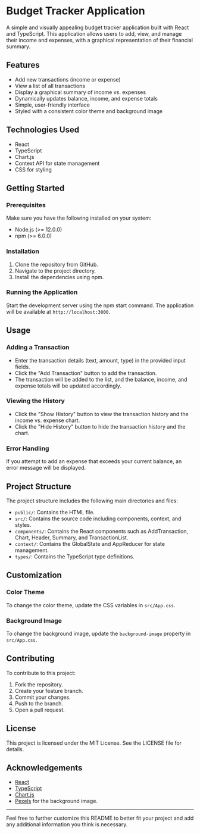 
# Budget Tracker Application

A simple and visually appealing budget tracker application built with React and TypeScript. This application allows users to add, view, and manage their income and expenses, with a graphical representation of their financial summary.

## Features

- Add new transactions (income or expense)
- View a list of all transactions
- Display a graphical summary of income vs. expenses
- Dynamically updates balance, income, and expense totals
- Simple, user-friendly interface
- Styled with a consistent color theme and background image

## Technologies Used

- React
- TypeScript
- Chart.js
- Context API for state management
- CSS for styling

## Getting Started

### Prerequisites

Make sure you have the following installed on your system:

- Node.js (>= 12.0.0)
- npm (>= 6.0.0)

### Installation

1. Clone the repository from GitHub.
2. Navigate to the project directory.
3. Install the dependencies using npm.

### Running the Application

Start the development server using the npm start command.
The application will be available at `http://localhost:3000`.

## Usage

### Adding a Transaction

- Enter the transaction details (text, amount, type) in the provided input fields.
- Click the "Add Transaction" button to add the transaction.
- The transaction will be added to the list, and the balance, income, and expense totals will be updated accordingly.

### Viewing the History

- Click the "Show History" button to view the transaction history and the income vs. expense chart.
- Click the "Hide History" button to hide the transaction history and the chart.

### Error Handling

If you attempt to add an expense that exceeds your current balance, an error message will be displayed.

## Project Structure

The project structure includes the following main directories and files:

- `public/`: Contains the HTML file.
- `src/`: Contains the source code including components, context, and styles.
- `components/`: Contains the React components such as AddTransaction, Chart, Header, Summary, and TransactionList.
- `context/`: Contains the GlobalState and AppReducer for state management.
- `types/`: Contains the TypeScript type definitions.

## Customization

### Color Theme

To change the color theme, update the CSS variables in `src/App.css`.

### Background Image

To change the background image, update the `background-image` property in `src/App.css`.

## Contributing

To contribute to this project:

1. Fork the repository.
2. Create your feature branch.
3. Commit your changes.
4. Push to the branch.
5. Open a pull request.

## License

This project is licensed under the MIT License. See the LICENSE file for details.

## Acknowledgements

- [React](https://reactjs.org/)
- [TypeScript](https://www.typescriptlang.org/)
- [Chart.js](https://www.chartjs.org/)
- [Pexels](https://www.pexels.com/) for the background image.

---

Feel free to further customize this README to better fit your project and add any additional information you think is necessary.